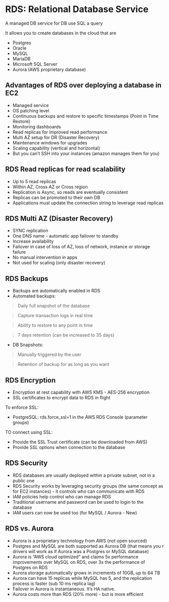 # RDS: Relational Database Service

A managed DB service for DB use SQL a query

It allows you to create databases in the cloud that are

* Postgres
* Oracle
* MySQL
* MariaDB
* Microsoft SQL Server
* Aurora (AWS proprietary database)

## Advantages of RDS over deploying a database in EC2

* Managed service
* OS patching level
* Continuous backups and restore to specific timestamps (Point in Time Restore)
* Monitoring dashboards
* Read replicas for improved read performance
* Multi AZ setup for DR (Disaster Recovery)
* Maintenance windows for upgrades
* Scaling capability (vertical and horizontal)
* But you can’t SSH into your instances (amazon manages them for you)

## RDS Read replicas for read scalability

* Up to 5 read replicas
* Within AZ, Cross AZ or Cross region
* Replication is Async, so reads are eventually consistent
* Replicas can be promoted to their own DB
* Applications must update the connection string to leverage read replicas

## RDS Multi AZ (Disaster Recovery)

* SYNC replication
* One DNS name - automatic app failover to standby
* Increase availability
* Failover in case of loss of AZ, loss of network, instance or storage failure
* No manual intervention in apps
* Not used for scaling (only disaster recovery)

## RDS Backups

* Backups are automatically enabled in RDS
* Automated backups:

> Daily full snapshot of the database

> Capture transaction logs in real time

> Ability to restore to any point in time

> 7 days retention (can be increased to 35 days)

* DB Snapshots:

> Manually triggered by the user

> Retention of backup for as long as you want

## RDS Encryption

* Encryption at rest capability with AWS KMS - AES-256 encryption
* SSL certificates to encrypt data to RDS in flight

To enforce SSL:

* PostgreSQL: rds.force_ssl=1 in the AWS RDS Console (parameter groups)

TO connect using SSL:

* Provide the SSL Trust certificate (can be downloaded from AWS)
* Provide SSL options when connection to the database

## RDS Security

* RDS databases are usually deployed within a private subnet, not in a public one
* RDS Security works by leveraging security groups (the same concept as for EC2 instances) - it controls who can communicate with RDS
* IAM policies help control who can manage RDS
* Traditional username and password can be used to login to the database
* IAM users can now be used too (for MySQL / Aurora - New)

## RDS vs. Aurora

* Aurora is a proprietary technology from AWS (not open sourced)
* Postgres and MySQL are both supported as Aurora DB (that means you r drivers will work as if Aurora was a Postgres or MySQL database)
* Aurora is “AWS cloud optimized” and claims 5x performance improvements over MySQL on RDS, over 3x the performance of Postgres on RDS
* Aurora storage automatically grows in increments of 10GB, up to 64 TB
* Aurora can have 15 replicas while MySQL has 5, and the replication process is faster (sub 10 ms replica lag)
* Failover in Aurora is instantaneous. It’s HA native.
* Aurora costs more than RDS (20% more) - but is more efficient
